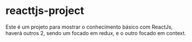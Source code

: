 # reacttjs-project
Este é um projeto para mostrar o conhecimento básico com ReactJs, haverá outros 2, sendo um focado em redux, e o outro focado em context.

